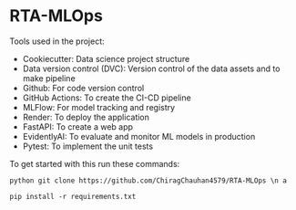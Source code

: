 # RTA-MLOps

Tools used in the project:

* Cookiecutter: Data science project structure
* Data version control (DVC): Version control of the data assets and to make pipeline
* Github: For code version control
* GitHub Actions: To create the CI-CD pipeline
* MLFlow: For model tracking and registry
* Render: To deploy the application
* FastAPI: To create a web app
* EvidentlyAI: To evaluate and monitor ML models in production
* Pytest: To implement the unit tests

To get started with this run these commands:

`python
git clone https://github.com/ChiragChauhan4579/RTA-MLOps \n
a
`

`
pip install -r requirements.txt
`
